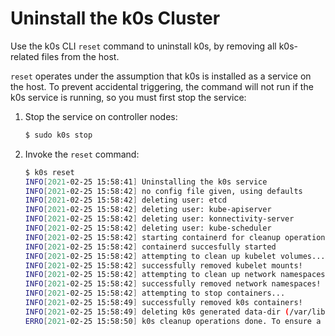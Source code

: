 # Uninstall the k0s Cluster

Use the k0s CLI `reset` command to uninstall k0s, by removing all k0s-related files from the host.

`reset` operates under the assumption that k0s is installed as a service on the host. To prevent accidental triggering, the command will not run if the k0s service is running, so you must first stop the service:

1. Stop the service on controller nodes:

    ```sh
    $ sudo k0s stop
    ```

2. Invoke the `reset` command:

    ```sh
    $ k0s reset
    INFO[2021-02-25 15:58:41] Uninstalling the k0s service
    INFO[2021-02-25 15:58:42] no config file given, using defaults
    INFO[2021-02-25 15:58:42] deleting user: etcd
    INFO[2021-02-25 15:58:42] deleting user: kube-apiserver
    INFO[2021-02-25 15:58:42] deleting user: konnectivity-server
    INFO[2021-02-25 15:58:42] deleting user: kube-scheduler
    INFO[2021-02-25 15:58:42] starting containerd for cleanup operations...
    INFO[2021-02-25 15:58:42] containerd succesfully started
    INFO[2021-02-25 15:58:42] attempting to clean up kubelet volumes...
    INFO[2021-02-25 15:58:42] successfully removed kubelet mounts!
    INFO[2021-02-25 15:58:42] attempting to clean up network namespaces...
    INFO[2021-02-25 15:58:42] successfully removed network namespaces!
    INFO[2021-02-25 15:58:42] attempting to stop containers...
    INFO[2021-02-25 15:58:49] successfully removed k0s containers!
    INFO[2021-02-25 15:58:49] deleting k0s generated data-dir (/var/lib/k0s) and run-dir (/run/k0s)
    ERRO[2021-02-25 15:58:50] k0s cleanup operations done. To ensure a full reset, a node reboot is recommended.
    ```
